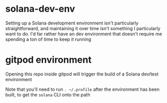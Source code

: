 # solana-dev-env

Setting up a Solana development environment isn't particularly straightforward, and maintaining it over time isn't something I particularly want to do. I'd far rather have an dev environment that doesn't require me spending a ton of time to keep it running

# gitpod environment

Opening this repo inside gitpod will trigger the build of a Solana dev/test environment

Note that you'll need to run `. ~/.profile` after the environment has been built, to get the `solana` CLI onto the path
